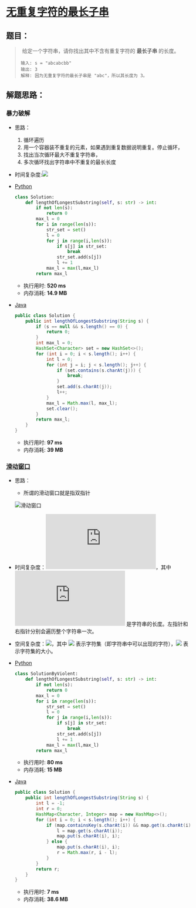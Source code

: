 # [无重复字符的最长子串](https://leetcode-cn.com/problems/longest-substring-without-repeating-characters/)

## 题目：

> ​	给定一个字符串，请你找出其中不含有重复字符的 **最长子串** 的长度。
>
> ```
> 输入: s = "abcabcbb"
> 输出: 3 
> 解释: 因为无重复字符的最长子串是 "abc"，所以其长度为 3。
> ```

## 解题思路：

### 暴力破解

- 思路：
  1. 循环遍历
  2. 用一个容器装不重复的元素，如果遇到重复数据说明重复。停止循环，
  3. 找出当次循环最大不重复字符串，
  4. 多次循环找出字符串中不重复的最长长度
  
- 时间复杂度:![](http://latex.codecogs.com/svg.latex?O(N^2))

- [Python](../Python/003-LongestSubstringWithoutRepeatingCharacters/SolutionByViolent.py)

  ```python
  class Solution:
      def lengthOfLongestSubstring(self, s: str) -> int:
          if not len(s):
              return 0
          max_l = 0
          for i in range(len(s)):
              str_set = set()
              l = 0
              for j in range(i,len(s)):
                  if s[j] in str_set:
                      break
                  str_set.add(s[j])
                  l += 1
              max_l = max(l,max_l)
          return max_l
  ```

  - 执行用时: **520 ms**
  - 内存消耗: **14.9 MB**

- [Java]((../Java/003-LongestSubstringWithoutRepeatingCharacters/SolutionByViolent.java))

  ```java
  public class Solution {
      public int lengthOfLongestSubstring(String s) {
          if (s == null && s.length() == 0) {
              return 0;
          }
          int max_l = 0;
          HashSet<Character> set = new HashSet<>();
          for (int i = 0; i < s.length(); i++) {
              int l = 0;
              for (int j = i; j < s.length(); j++) {
                  if (set.contains(s.charAt(j))) {
                      break;
                  }
                  set.add(s.charAt(j));
                  l++;
              }
              max_l = Math.max(l, max_l);
              set.clear();
          }
          return max_l;
      }
  }
  ```

  - 执行用时: **97 ms**
  - 内存消耗: **39 MB**

### [滑动窗口](https://leetcode-cn.com/problems/longest-substring-without-repeating-characters/solution/wu-zhong-fu-zi-fu-de-zui-chang-zi-chuan-by-leetc-2/)

- 思路：

  - 所谓的滑动窗口就是指双指针

  ![滑动窗口](https://pic.leetcode-cn.com/8b7cac826e572c65f8b77e0f380eaa93ab665857a8e916bc4ea36b7765eafc55-%E5%9B%BE%E7%89%87.png)
  
- 时间复杂度：![](http://latex.codecogs.com/svg.latex?O(N))，其中![](http://latex.codecogs.com/svg.latex?N) 是字符串的长度。左指针和右指针分别会遍历整个字符串一次。

- 空间复杂度：![](http://latex.codecogs.com/svg.latex?O(|\Sigma|))，其中 ![](http://latex.codecogs.com/svg.latex?\Sigma) 表示字符集（即字符串中可以出现的字符），![](http://latex.codecogs.com/svg.latex?|\Sigma|) 表示字符集的大小。

- [Python](../Python/003-LongestSubstringWithoutRepeatingCharacters/Solution.py)

  ```python
  class SolutionByViolent:
      def lengthOfLongestSubstring(self, s: str) -> int:
          if not len(s):
              return 0
          max_l = 0
          for i in range(len(s)):
              str_set = set()
              l = 0
              for j in range(i,len(s)):
                  if s[j] in str_set:
                      break
                  str_set.add(s[j])
                  l += 1
              max_l = max(l,max_l)
          return max_l
  ```

  - 执行用时: **80 ms**
  - 内存消耗: **15 MB**

- [Java](../Java/003-LongestSubstringWithoutRepeatingCharacters/Solution.java)

  ```java
  public class Solution {
      public int lengthOfLongestSubstring(String s) {
          int l = -1;
          int r = 0;
          HashMap<Character, Integer> map = new HashMap<>();
          for (int i = 0; i < s.length(); i++) {
              if (map.containsKey(s.charAt(i)) && map.get(s.charAt(i)) > l) {
                  l = map.get(s.charAt(i));
                  map.put(s.charAt(i), i);
              } else {
                  map.put(s.charAt(i), i);
                  r = Math.max(r, i - l);
              }
          }
          return r;
      }
  }
  ```

  - 执行用时: **7 ms**
  - 内存消耗: **38.6 MB**

  

  